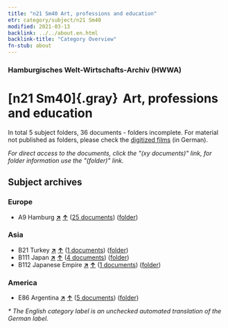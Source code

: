 ```yaml
---
title: "n21 Sm40 Art, professions and education"
etr: category/subject/n21 Sm40
modified: 2021-03-13
backlink: ../../about.en.html
backlink-title: "Category Overview"
fn-stub: about
---
```


### Hamburgisches Welt-Wirtschafts-Archiv (HWWA)
# [n21 Sm40]{.gray}&#8201; Art, professions and education&#160; 





In total 5 subject folders, 36 documents - folders incomplete.
For material not published as folders, please check the [digitized films](/film/h1_sh) (in German).

_For direct access to the documents, click the "(xy documents)" link, for folder information use the "(folder)" link._

## Subject archives



### Europe

- A9 Hamburg [**&nearr;**](../../../geo/i/140905/about.en.html "Hamburg (all folders)") [**&uarr;**](../../../geo/about.en.html#A9 "Country category system") (<a href="https://pm20.zbw.eu/dfgview/sh/140905,182114" title="about: Hamburg : Art, professions and education" target="_blank">25 documents</a>) ([folder](http://purl.org/pressemappe20/folder/sh/140905,182114))

### Asia

- B21 Turkey [**&nearr;**](../../../geo/i/141111/about.en.html "Turkey (all folders)") [**&uarr;**](../../../geo/about.en.html#B21 "Country category system") (<a href="https://pm20.zbw.eu/dfgview/sh/141111,182114" title="about: Turkey : Art, professions and education" target="_blank">1 documents</a>) ([folder](http://purl.org/pressemappe20/folder/sh/141111,182114))
- B111 Japan [**&nearr;**](../../../geo/i/141272/about.en.html "Japan (all folders)") [**&uarr;**](../../../geo/about.en.html#B111 "Country category system") (<a href="https://pm20.zbw.eu/dfgview/sh/141272,182114" title="about: Japan : Art, professions and education" target="_blank">4 documents</a>) ([folder](http://purl.org/pressemappe20/folder/sh/141272,182114))
- B112 Japanese Empire [**&nearr;**](../../../geo/i/141273/about.en.html "Japanese Empire (all folders)") [**&uarr;**](../../../geo/about.en.html#B112 "Country category system") (<a href="https://pm20.zbw.eu/dfgview/sh/141273,182114" title="about: Japanese Empire : Art, professions and education" target="_blank">1 documents</a>) ([folder](http://purl.org/pressemappe20/folder/sh/141273,182114))

### America

- E86 Argentina [**&nearr;**](../../../geo/i/141692/about.en.html "Argentina (all folders)") [**&uarr;**](../../../geo/about.en.html#E86 "Country category system") (<a href="https://pm20.zbw.eu/dfgview/sh/141692,182114" title="about: Argentina : Art, professions and education" target="_blank">5 documents</a>) ([folder](http://purl.org/pressemappe20/folder/sh/141692,182114))


_* The English category label is an unchecked automated translation of the German label._

